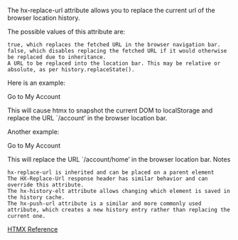 The hx-replace-url attribute allows you to replace the current url of the browser location history.

The possible values of this attribute are:

    true, which replaces the fetched URL in the browser navigation bar.
    false, which disables replacing the fetched URL if it would otherwise be replaced due to inheritance.
    A URL to be replaced into the location bar. This may be relative or absolute, as per history.replaceState().

Here is an example:

<div hx-get="/account" hx-replace-url="true">
  Go to My Account
</div>

This will cause htmx to snapshot the current DOM to localStorage and replace the URL `/account’ in the browser location bar.

Another example:

<div hx-get="/account" hx-replace-url="/account/home">
  Go to My Account
</div>

This will replace the URL `/account/home’ in the browser location bar.
Notes

    hx-replace-url is inherited and can be placed on a parent element
    The HX-Replace-Url response header has similar behavior and can override this attribute.
    The hx-history-elt attribute allows changing which element is saved in the history cache.
    The hx-push-url attribute is a similar and more commonly used attribute, which creates a new history entry rather than replacing the current one.


[HTMX Reference](https://htmx.org/attributes/hx-replace-url/)
